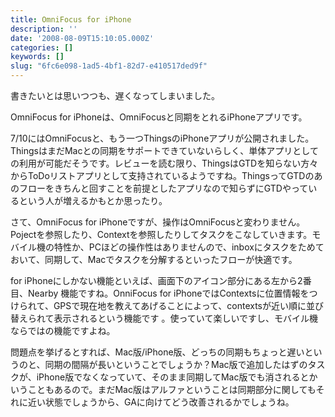 ```yaml
---
title: OmniFocus for iPhone
description: ''
date: '2008-08-09T15:10:05.000Z'
categories: []
keywords: []
slug: "6fc6e098-1ad5-4bf1-82d7-e410517ded9f"
---
```

書きたいとは思いつつも、遅くなってしまいました。

OmniFocus for iPhoneは、OmniFocusと同期をとれるiPhoneアプリです。

7/10にはOmniFocusと、もう一つThingsのiPhoneアプリが公開されました。ThingsはまだMacとの同期をサポートできていないらしく、単体アプリとしての利用が可能だそうです。レビューを読む限り、ThingsはGTDを知らない方々からToDoリストアプリとして支持されているようですね。ThingsってGTDのあのフローをきちんと回すことを前提としたアプリなので知らずにGTDやっているという人が増えるかもとか思ったり。

さて、OmniFocus for iPhoneですが、操作はOmniFocusと変わりません。Pojectを参照したり、Contextを参照したりしてタスクをこなしていきます。モバイル機の特性か、PCほどの操作性はありませんので、inboxにタスクをためておいて、同期して、Macでタスクを分解するといったフローが快適です。

for iPhoneにしかない機能といえば、画面下のアイコン部分にある左から2番目、Nearby 機能ですね。OnniFocus for iPhoneではContextsに位置情報をつけられて、GPSで現在地を教えてあげることによって、contextsが近い順に並び替えられて表示されるという機能です 。使っていて楽しいですし、モバイル機ならではの機能ですよね。

問題点を挙げるとすれば、Mac版/iPhone版、どっちの同期もちょっと遅いというのと、同期の間隔が長いということでしょうか？Mac版で追加したはずのタスクが、iPhone版でなくなっていて、そのまま同期してMac版でも消されるとかいうこともあるので。まだMac版はアルファということは同期部分に関してもそれに近い状態でしょうから、GAに向けてどう改善されるかでしょうね。